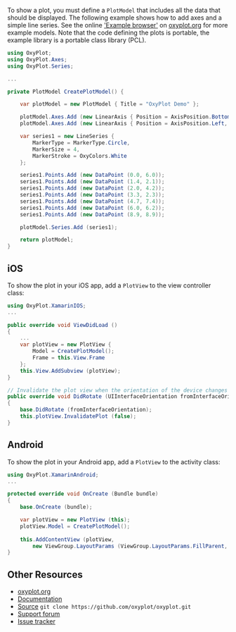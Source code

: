 To show a plot, you must define a `PlotModel` that includes all the data that should be displayed.
The following example shows how to add axes and a simple line series.
See the online ['Example browser'](http://resources.oxyplot.org/examplebrowser/) on [oxyplot.org](http://oxyplot.org/) for more example models.
Note that the code defining the plots is portable, the example library is a portable class library (PCL).

```csharp
using OxyPlot;
using OxyPlot.Axes;
using OxyPlot.Series;

...

private PlotModel CreatePlotModel() {

	var plotModel = new PlotModel { Title = "OxyPlot Demo" };

	plotModel.Axes.Add (new LinearAxis { Position = AxisPosition.Bottom });
	plotModel.Axes.Add (new LinearAxis { Position = AxisPosition.Left, Maximum = 10, Minimum = 0 });

	var series1 = new LineSeries {
		MarkerType = MarkerType.Circle,
		MarkerSize = 4,
		MarkerStroke = OxyColors.White
	};

	series1.Points.Add (new DataPoint (0.0, 6.0));
	series1.Points.Add (new DataPoint (1.4, 2.1));
	series1.Points.Add (new DataPoint (2.0, 4.2));
	series1.Points.Add (new DataPoint (3.3, 2.3));
	series1.Points.Add (new DataPoint (4.7, 7.4));
	series1.Points.Add (new DataPoint (6.0, 6.2));
	series1.Points.Add (new DataPoint (8.9, 8.9));

	plotModel.Series.Add (series1);

	return plotModel;
}
```

## iOS

To show the plot in your iOS app, add a `PlotView` to the view controller class:

```csharp
using OxyPlot.XamarinIOS;
...

public override void ViewDidLoad ()
{
	...
	var plotView = new PlotView {
		Model = CreatePlotModel();
		Frame = this.View.Frame 
	};
	this.View.AddSubview (plotView);
}    

// Invalidate the plot view when the orientation of the device changes
public override void DidRotate (UIInterfaceOrientation fromInterfaceOrientation)
{
	base.DidRotate (fromInterfaceOrientation);
	this.plotView.InvalidatePlot (false);
}
```

## Android

To show the plot in your Android app, add a `PlotView` to the activity class:

```csharp
using OxyPlot.XamarinAndroid;
...

protected override void OnCreate (Bundle bundle)
{
	base.OnCreate (bundle);

	var plotView = new PlotView (this);
	plotView.Model = CreatePlotModel();
    
	this.AddContentView (plotView,
		new ViewGroup.LayoutParams (ViewGroup.LayoutParams.FillParent, ViewGroup.LayoutParams.FillParent));
}
```

## Other Resources

* [oxyplot.org](http://oxyplot.org/)
* [Documentation](http://oxyplot.org/documentation/)
* [Source](http://github.com/oxyplot/) `git clone https://github.com/oxyplot/oxyplot.git`
* [Support forum](http://discussion.oxyplot.org/)
* [Issue tracker](https://github.com/oxyplot/oxyplot/issues)
